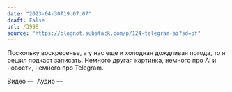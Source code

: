 ```yaml
---
date: "2023-04-30T19:07:07"
draft: False
url: /3998
source: "https://blognot.substack.com/p/124-telegram-ai?sd=pf"
---
```


Поскольку воскресенье, а у нас еще и холодная дождливая погода, то я решил подкаст записать. Немного другая картинка, немного про AI и новости, немного про Telegram.

Видео — 
Аудио —
